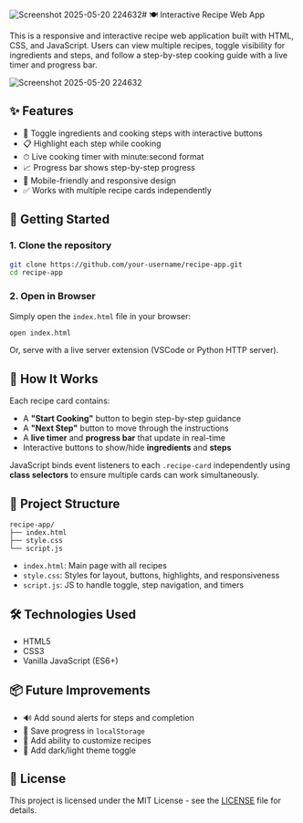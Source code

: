 ![Screenshot 2025-05-20 224632](https://github.com/user-attachments/assets/91df84bc-e359-42e7-a17e-b5ba3ed7f4a4)# 🍽️ Interactive Recipe Web App

This is a responsive and interactive recipe web application built with HTML, CSS, and JavaScript. Users can view multiple recipes, toggle visibility for ingredients and steps, and follow a step-by-step cooking guide with a live timer and progress bar.

![Screenshot 2025-05-20 224632](https://github.com/user-attachments/assets/6b441396-f41d-4e88-8aa7-f222febf5673)

## ✨ Features

- 🔄 Toggle ingredients and cooking steps with interactive buttons
- 📋 Highlight each step while cooking
- ⏱ Live cooking timer with minute:second format
- 📈 Progress bar shows step-by-step progress
- 📱 Mobile-friendly and responsive design
- ✅ Works with multiple recipe cards independently

## 🚀 Getting Started

### 1. Clone the repository

```bash
git clone https://github.com/your-username/recipe-app.git
cd recipe-app
````

### 2. Open in Browser

Simply open the `index.html` file in your browser:

```bash
open index.html
```

Or, serve with a live server extension (VSCode or Python HTTP server).

## 🧠 How It Works

Each recipe card contains:

* A **"Start Cooking"** button to begin step-by-step guidance
* A **"Next Step"** button to move through the instructions
* A **live timer** and **progress bar** that update in real-time
* Interactive buttons to show/hide **ingredients** and **steps**

JavaScript binds event listeners to each `.recipe-card` independently using **class selectors** to ensure multiple cards can work simultaneously.

## 📁 Project Structure

```
recipe-app/
├── index.html
├── style.css
└── script.js
```

* `index.html`: Main page with all recipes
* `style.css`: Styles for layout, buttons, highlights, and responsiveness
* `script.js`: JS to handle toggle, step navigation, and timers

## 🛠 Technologies Used

* HTML5
* CSS3
* Vanilla JavaScript (ES6+)


## 📦 Future Improvements

* 🔊 Add sound alerts for steps and completion
* 📲 Save progress in `localStorage`
* 📝 Add ability to customize recipes
* 🎨 Add dark/light theme toggle


## 🧾 License

This project is licensed under the MIT License - see the [LICENSE](LICENSE) file for details.
